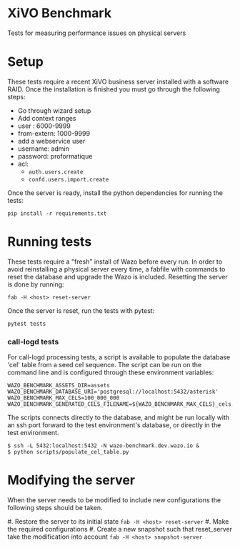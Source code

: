 XiVO Benchmark
==============

Tests for measuring performance issues on physical servers

Setup
=====

These tests require a recent XiVO business server installed with a software RAID. Once the
installation is finished you must go through the following steps:

 * Go through wizard setup
 * Add context ranges
  * user : 6000-9999
  * from-extern: 1000-9999
 * add a webservice user
  * username: admin
  * password: proformatique
  * acl:
    * `auth.users.create`
    * `confd.users.import.create`

Once the server is ready, install the python dependencies for running the tests:

    pip install -r requirements.txt

Running tests
=============

These tests require a "fresh" install of Wazo before every run.  In order to avoid reinstalling a
physical server every time, a fabfile with commands to reset the database and upgrade the Wazo is
included. Resetting the server is done by running:

    fab -H <host> reset-server

Once the server is reset, run the tests with pytest:

    pytest tests


### call-logd tests
For call-logd processing tests, a script is available to populate the database 'cel' table from a seed cel sequence.
The script can be run on the command line and is configured through these environment variables:
```
WAZO_BENCHMARK_ASSETS_DIR=assets
WAZO_BENCHMARK_DATABASE_URI='postgresql://localhost:5432/asterisk'
WAZO_BENCHMARK_MAX_CELS=100_000_000
WAZO_BENCHMARK_GENERATED_CELS_FILENAME=${WAZO_BENCHMARK_MAX_CELS}_cels.csv
```
The scripts connects directly to the database, and might be run locally with an ssh port forward to the test environment's database,
or directly in the test environment.

```
$ ssh -L 5432:localhost:5432 -N wazo-benchmark.dev.wazo.io &
$ python scripts/populate_cel_table.py
```

Modifying the server
==

When the server needs to be modified to include new configurations the following steps should be taken.

#. Restore the server to its initial state `fab -H <host> reset-server`
#. Make the required configurations
#. Create a new snapshot such that reset_server take the modification into account `fab -H <host> snapshot-server`
